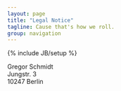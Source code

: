 ```yaml
---
layout: page
title: "Legal Notice"
tagline: Cause that's how we roll.
group: navigation
---
```

{% include JB/setup %}

Gregor Schmidt <br />
Jungstr. 3  <br />
10247 Berlin
